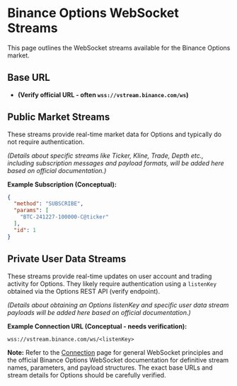 # Binance Options WebSocket Streams

This page outlines the WebSocket streams available for the Binance Options market.

## Base URL

*   **(Verify official URL - often `wss://vstream.binance.com/ws`)**

## Public Market Streams

These streams provide real-time market data for Options and typically do not require authentication.

*(Details about specific streams like Ticker, Kline, Trade, Depth etc., including subscription messages and payload formats, will be added here based on official documentation.)*

**Example Subscription (Conceptual):**

```json
{
  "method": "SUBSCRIBE",
  "params": [
    "BTC-241227-100000-C@ticker"
  ],
  "id": 1
}
```

## Private User Data Streams

These streams provide real-time updates on user account and trading activity for Options. They likely require authentication using a `listenKey` obtained via the Options REST API (verify endpoint).

*(Details about obtaining an Options listenKey and specific user data stream payloads will be added here based on official documentation.)*

**Example Connection URL (Conceptual - needs verification):**

`wss://vstream.binance.com/ws/<listenKey>`

**Note:** Refer to the [Connection](./connection.md) page for general WebSocket principles and the official Binance Options WebSocket documentation for definitive stream names, parameters, and payload structures. The exact base URLs and stream details for Options should be carefully verified. 